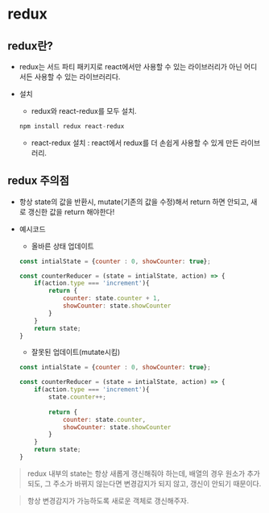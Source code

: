 # redux




## redux란?

* redux는 서드 파티 패키지로 react에서만 사용할 수 있는 라이브러리가 아닌 어디서든 사용할 수 있는 라이브러리다.

* 설치

    - redux와 react-redux를 모두 설치.

    ```js
    npm install redux react-redux
    ```

    - react-redux 설치 : react에서 redux를 더 손쉽게 사용할 수 있게 만든 라이브러리.



## redux 주의점

* 항상 state의 값을 반환시, mutate(기존의 값을 수정)해서 return 하면 안되고, 새로 갱신한 값을 return 해야한다!

* 예시코드

    - 올바른 상태 업데이트
    ```js
    const intialState = {counter : 0, showCounter: true};

    const counterReducer = (state = intialState, action) => {
        if(action.type === 'increment'){
            return {
                counter: state.counter + 1,
                showCounter: state.showCounter
            }
        }
        return state;
    }
    ```
    
    - 잘못된 업데이트(mutate시킴)
    ```js
    const intialState = {counter : 0, showCounter: true};

    const counterReducer = (state = intialState, action) => {
        if(action.type === 'increment'){
            state.counter++;
            
            return {
                counter: state.counter,
                showCounter: state.showCounter
            }
        }
        return state;
    }
    ```

> redux 내부의 state는 항상 새롭게 갱신해줘야 하는데, 배열의 경우 원소가 추가 되도, 그 주소가 바뀌지 않는다면 변경감지가 되지 않고, 갱신이 안되기 때문이다.

> 항상 변경감지가 가능하도록 새로운 객체로 갱신해주자.
